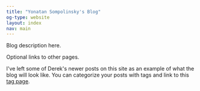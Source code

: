 ```yaml
---
title: "Yonatan Sompolinsky's Blog"
og-type: website
layout: index
nav: main
---
```


Blog description here.

Optional links to other pages.

I've left some of Derek's newer posts on this site as an example of what the blog will look like. You can categorize your posts with tags and link to this [tag page](/blog/tags).